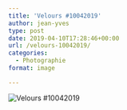 ```yaml
---
title: 'Velours #10042019'
author: jean-yves
type: post
date: 2019-04-10T17:28:46+00:00
url: /velours-10042019/
categories:
  - Photographie
format: image

---
```

![Velours #10042019](./dsc1881.jpg)